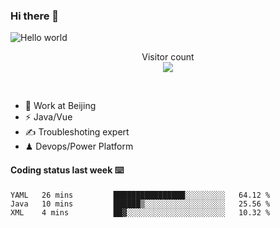 ### Hi there 👋

<img src="https://raw.githubusercontent.com/sagar-viradiya/sagar-viradiya/master/resources/banner.png" alt="Hello world">
<p align="center"> 
  Visitor count<br/>
  <img src="https://profile-counter.glitch.me/youszoe/count.svg" />
</p>
<br/>

- 🍻 Work at Beijing 
- ⚡  Java/Vue
- ✍️  Troubleshoting expert
- ♟  Devops/Power Platform 

#### Coding status last week ⌨️

<!--START_SECTION:waka-->
```text
YAML   26 mins         ████████████████░░░░░░░░░   64.12 % 
Java   10 mins         ██████▒░░░░░░░░░░░░░░░░░░   25.56 % 
XML    4 mins          ██▓░░░░░░░░░░░░░░░░░░░░░░   10.32 % 
```
<!--END_SECTION:waka-->

<br/>
<center><img src="http://ghchart.rshah.org/409ba5/yousazoe" alt="" /></center>


